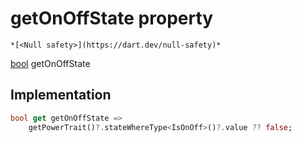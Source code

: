 


# getOnOffState property




    *[<Null safety>](https://dart.dev/null-safety)*




[bool](https://api.flutter.dev/flutter/dart-core/bool-class.html) getOnOffState
  







## Implementation

```dart
bool get getOnOffState =>
    getPowerTrait()?.stateWhereType<IsOnOff>()?.value ?? false;
```








